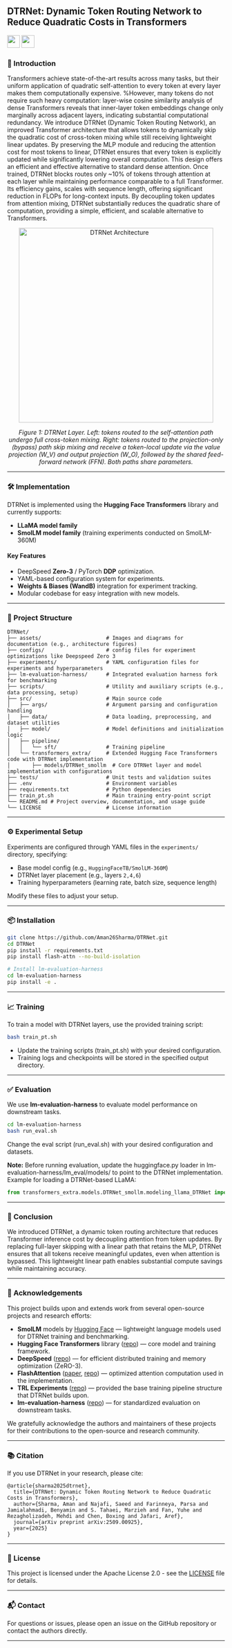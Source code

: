 ## DTRNet: Dynamic Token Routing Network to Reduce Quadratic Costs in Transformers

<a target="_blank" href="https://arxiv.org/pdf/2509.00925">
<img style="height:22pt" src="https://img.shields.io/badge/-Paper-red?style=flat&logo=arxiv"></a>
<a target="_blank" href="https://github.com/Aman26Sharma/DTRNet">
<img style="height:22pt" src="https://img.shields.io/badge/-Code-green?style=flat&logo=github"></a>
<!-- <a target="_blank" href="https://twitter.com/DongfuJiang/status/1805438506137010326">
<img style="height:22pt" src="https://img.shields.io/badge/-Tweet-blue?style=flat&logo=twitter"></a> -->
<br>


### 🚀 Introduction

Transformers achieve state-of-the-art results across many tasks, but their uniform application of quadratic self-attention to every token at every layer makes them computationally expensive. %However, many tokens do not require such heavy computation: layer-wise cosine similarity analysis of dense Transformers reveals that inner-layer token embeddings change only marginally across adjacent layers, indicating substantial computational redundancy. We introduce DTRNet (Dynamic Token Routing Network), an improved Transformer architecture that allows tokens to dynamically skip the quadratic cost of cross-token mixing while still receiving lightweight linear updates. By preserving the MLP module and reducing the attention cost for most tokens to linear, DTRNet ensures that every token is explicitly updated while significantly lowering overall computation. This design offers an efficient and effective alternative to standard dense attention. Once trained, DTRNet blocks routes only ~10\% of tokens through attention at each layer while maintaining performance comparable to a full Transformer. Its efficiency gains, scales with sequence length, offering significant reduction in FLOPs for long-context inputs. By decoupling token updates from attention mixing, DTRNet substantially reduces the quadratic share of computation, providing a simple, efficient, and scalable alternative to Transformers.

<div align="center">
<img src="assets/DTRNet_arch.jpg" width="450" alt="DTRNet Architecture"/>
<p><em>Figure 1: DTRNet Layer. Left: tokens routed to the self-attention path undergo full cross-token mixing. Right: tokens routed to the projection-only (bypass) path skip mixing and receive a token-local update via the value projection (W_V) and output projection (W_O), followed by the shared feed-forward network (FFN). Both paths share parameters.</em></p>
</div>

---

### 🛠 Implementation

DTRNet is implemented using the **Hugging Face Transformers** library and currently supports:

- **LLaMA model family**
- **SmolLM model family** (training experiments conducted on SmolLM-360M)

#### Key Features
- DeepSpeed **Zero-3** / PyTorch **DDP** optimization.
- YAML-based configuration system for experiments.
- **Weights & Biases (WandB)** integration for experiment tracking.
- Modular codebase for easy integration with new models.

---

### 📁 Project Structure

```
DTRNet/
├── assets/                     # Images and diagrams for documentation (e.g., architecture figures)
├── configs/                    # config files for experiment optimizations like Deepspeed Zero 3
├── experiments/                # YAML configuration files for experiments and hyperparameters
├── lm-evaluation-harness/      # Integrated evaluation harness fork for benchmarking
├── scripts/                    # Utility and auxiliary scripts (e.g., data processing, setup)
├── src/                        # Main source code
│   ├── args/                   # Argument parsing and configuration handling
│   ├── data/                   # Data loading, preprocessing, and dataset utilities
│   ├── model/                  # Model definitions and initialization logic
│   ├── pipeline/
│   │   └── sft/                # Training pipeline
│   └── transformers_extra/     # Extended Hugging Face Transformers code with DTRNet implementation
│       ├── models/DTRNet_smollm  # Core DTRNet layer and model implementation with configurations
├── tests/                      # Unit tests and validation suites
├── .env                        # Environment variables 
├── requirements.txt            # Python dependencies
├── train_pt.sh                 # Main training entry-point script
└── README.md # Project overview, documentation, and usage guide
└── LICENSE                     # License information
```

---


### ⚙ Experimental Setup

Experiments are configured through YAML files in the `experiments/` directory, specifying:
- Base model config (e.g., `HuggingFaceTB/SmolLM-360M`)
- DTRNet layer placement (e.g., layers `2,4,6`)
- Training hyperparameters (learning rate, batch size, sequence length)

Modify these files to adjust your setup.

---

### 📦 Installation

```bash
git clone https://github.com/Aman26Sharma/DTRNet.git
cd DTRNet
pip install -r requirements.txt
pip install flash-attn --no-build-isolation

# Install lm-evaluation-harness
cd lm-evaluation-harness
pip install -e .
```

---

### 📈 Training

To train a model with DTRNet layers, use the provided training script:

```bash
bash train_pt.sh
```
- Update the training scripts (train_pt.sh) with your desired configuration.
- Training logs and checkpoints will be stored in the specified output directory.

---

### ✅ Evaluation

We use **lm-evaluation-harness** to evaluate model performance on downstream tasks.

```bash
cd lm-evaluation-harness
bash run_eval.sh
```

Change the eval script (run_eval.sh) with your desired configuration and datasets.


**Note:** 
Before running evaluation, update the huggingface.py loader in lm-evaluation-harness/lm_eval/models/ to point to the DTRNet implementation.
Example for loading a DTRNet-based LLaMA:

```python
from transformers_extra.models.DTRNet_smollm.modeling_llama_DTRNet import LlamaForCausalLM
```

---

### 📝 Conclusion

We introduced DTRNet, a dynamic token routing architecture that reduces Transformer inference cost by decoupling attention from token updates. By replacing full-layer skipping with a linear path that retains the MLP, DTRNet ensures that all tokens receive meaningful updates, even when attention is bypassed. This lightweight linear path enables substantial compute savings while maintaining accuracy.

---

### 🙏 Acknowledgements

This project builds upon and extends work from several open-source projects and research efforts:

- **SmolLM** models by [Hugging Face](https://huggingface.co/HuggingFaceTB) — lightweight language models used for DTRNet training and benchmarking.
- **Hugging Face Transformers** library ([repo](https://github.com/huggingface/transformers)) — core model and training framework.
- **DeepSpeed** ([repo](https://github.com/microsoft/DeepSpeed)) — for efficient distributed training and memory optimization (ZeRO-3).
- **FlashAttention** ([paper](https://arxiv.org/abs/2205.14135), [repo](https://github.com/Dao-AILab/flash-attention)) — optimized attention computation used in the implementation.
- **TRL Experiments** ([repo](https://github.com/arianhosseini/trl-code)) — provided the base training pipeline structure that DTRNet builds upon.
- **lm-evaluation-harness** ([repo](https://github.com/EleutherAI/lm-evaluation-harness)) — for standardized evaluation on downstream tasks.


We gratefully acknowledge the authors and maintainers of these projects for their contributions to the open-source and research community.

---

### 📚 Citation

If you use DTRNet in your research, please cite:

```
@article{sharma2025dtrnet},
  title={DTRNet: Dynamic Token Routing Network to Reduce Quadratic Costs in Transformers},
  author={Sharma, Aman and Najafi, Saeed and Farinneya, Parsa and Jamialahmadi, Benyamin and S. Tahaei, Marzieh and Fan, Yuhe and Rezagholizadeh, Mehdi and Chen, Boxing and Jafari, Aref},
  journal={arXiv preprint arXiv:2509.00925},
  year={2025}
}
```

---

### 📜 License

This project is licensed under the Apache License 2.0 - see the [LICENSE](LICENSE) file for details.

---

### 📬 Contact

For questions or issues, please open an issue on the GitHub repository or contact the authors directly.

---









